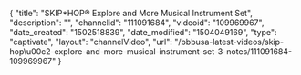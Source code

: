 {
    "title": "SKIP*HOP&reg; Explore and More Musical Instrument Set",
    "description": "",
    "channelid": "111091684",
    "videoid": "109969967",
    "date_created": "1502518839",
    "date_modified": "1504049169",
    "type": "captivate",
    "layout": "channelVideo",
    "url": "\/bbbusa-latest-videos\/skip-hop\u00c2-explore-and-more-musical-instrument-set-3-notes\/111091684-109969967"
}